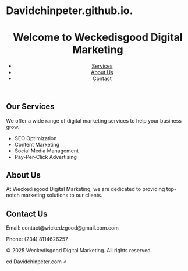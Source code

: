 # Davidchinpeter.github.io.<!DOCTYPE html>
<html lang="en">
<head>
    <meta charset="UTF-8">
    <meta name="viewport" content="width=device-width, initial-scale=1.0">
    <title>Weckedisgood Digital Marketing</title>
    <link rel="stylesheet" href="styles.css">
</head>
<body>
    <header>
        <h1>Welcome to Weckedisgood Digital Marketing</h1>
        <nav>
            <ul>
                <li><a href="#services">Services</a></li>
                <li><a href="#about">About Us</a></li>
                <li><a href="#contact">Contact</a></li>
            </ul>
        </nav>
    </header>
    <section id="services">
        <h2>Our Services</h2>
        <p>We offer a wide range of digital marketing services to help your business grow.</p>
        <ul>
            <li>SEO Optimization</li>
            <li>Content Marketing</li>
            <li>Social Media Management</li>
            <li>Pay-Per-Click Advertising</li>
        </ul>
    </section>
    <section id="about">
        <h2>About Us</h2>
        <p>At Weckedisgood Digital Marketing, we are dedicated to providing top-notch marketing solutions to our clients.</p>
    </section>
    <section id="contact">
        <h2>Contact Us</h2>
        <p>Email: contact@wickedzgood@gmail.com.com</p>
        <p>Phone: (234) 8114626257</p>
    </section>
    <footer>
        <p>&copy; 2025 Weckedisgood Digital Marketing. All rights reserved.</p>
    </footer>
</body>
</html>cd Davidchinpeter.com
<!DOCTYPE html>
<